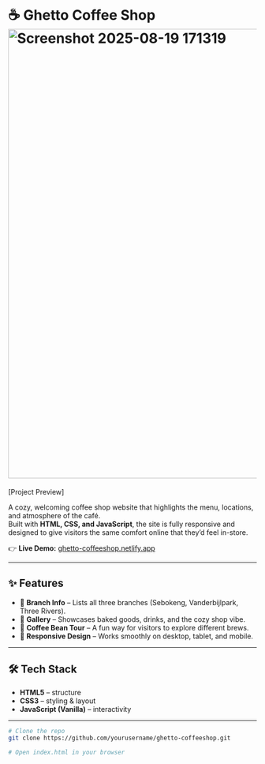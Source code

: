 # ☕ Ghetto Coffee Shop<img width="1874" height="910" alt="Screenshot 2025-08-19 171319" src="https://github.com/user-attachments/assets/1962b04b-03d2-4630-9369-8f586c2a788c" />


[Project Preview]

A cozy, welcoming coffee shop website that highlights the menu, locations, and atmosphere of the café.  
Built with **HTML, CSS, and JavaScript**, the site is fully responsive and designed to give visitors the same comfort online that they’d feel in-store.  

👉 **Live Demo:** [ghetto-coffeeshop.netlify.app](https://ghetto-coffeeshop.netlify.app/)  

---

## ✨ Features

- 📍 **Branch Info** – Lists all three branches (Sebokeng, Vanderbijlpark, Three Rivers).  
- 📸 **Gallery** – Showcases baked goods, drinks, and the cozy shop vibe.  
- 📖 **Coffee Bean Tour** – A fun way for visitors to explore different brews.  
- 📱 **Responsive Design** – Works smoothly on desktop, tablet, and mobile.  

---

## 🛠️ Tech Stack

- **HTML5** – structure  
- **CSS3** – styling & layout  
- **JavaScript (Vanilla)** – interactivity  

---



```bash
# Clone the repo
git clone https://github.com/yourusername/ghetto-coffeeshop.git

# Open index.html in your browser
